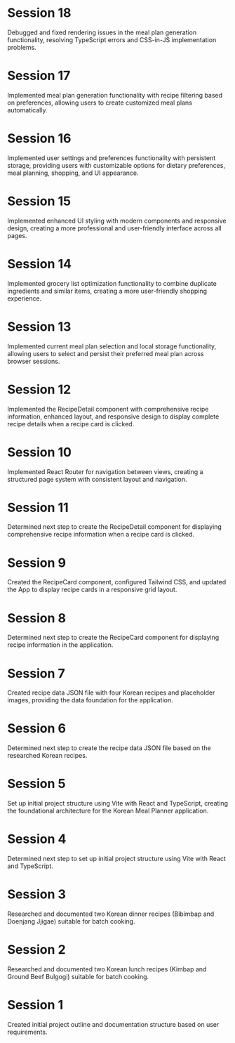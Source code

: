 # Session 18
Debugged and fixed rendering issues in the meal plan generation functionality, resolving TypeScript errors and CSS-in-JS implementation problems.

# Session 17
Implemented meal plan generation functionality with recipe filtering based on preferences, allowing users to create customized meal plans automatically.

# Session 16
Implemented user settings and preferences functionality with persistent storage, providing users with customizable options for dietary preferences, meal planning, shopping, and UI appearance.

# Session 15
Implemented enhanced UI styling with modern components and responsive design, creating a more professional and user-friendly interface across all pages.

# Session 14
Implemented grocery list optimization functionality to combine duplicate ingredients and similar items, creating a more user-friendly shopping experience.

# Session 13
Implemented current meal plan selection and local storage functionality, allowing users to select and persist their preferred meal plan across browser sessions.

# Session 12
Implemented the RecipeDetail component with comprehensive recipe information, enhanced layout, and responsive design to display complete recipe details when a recipe card is clicked.

# Session 10
Implemented React Router for navigation between views, creating a structured page system with consistent layout and navigation.

# Session 11 
Determined next step to create the RecipeDetail component for displaying comprehensive recipe information when a recipe card is clicked.

# Session 9
Created the RecipeCard component, configured Tailwind CSS, and updated the App to display recipe cards in a responsive grid layout.

# Session 8
Determined next step to create the RecipeCard component for displaying recipe information in the application.

# Session 7
Created recipe data JSON file with four Korean recipes and placeholder images, providing the data foundation for the application.

# Session 6
Determined next step to create the recipe data JSON file based on the researched Korean recipes.

# Session 5
Set up initial project structure using Vite with React and TypeScript, creating the foundational architecture for the Korean Meal Planner application.

# Session 4
Determined next step to set up initial project structure using Vite with React and TypeScript.

# Session 3
Researched and documented two Korean dinner recipes (Bibimbap and Doenjang Jjigae) suitable for batch cooking.

# Session 2
Researched and documented two Korean lunch recipes (Kimbap and Ground Beef Bulgogi) suitable for batch cooking.

# Session 1
Created initial project outline and documentation structure based on user requirements.